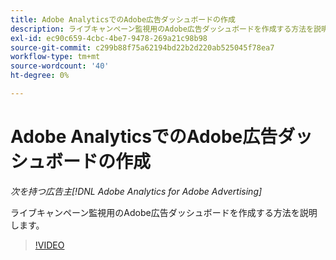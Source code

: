 ```yaml
---
title: Adobe AnalyticsでのAdobe広告ダッシュボードの作成
description: ライブキャンペーン監視用のAdobe広告ダッシュボードを作成する方法を説明します
exl-id: ec90c659-4cbc-4be7-9478-269a21c98b98
source-git-commit: c299b88f75a62194bd22b2d220ab525045f78ea7
workflow-type: tm+mt
source-wordcount: '40'
ht-degree: 0%

---
```


# Adobe AnalyticsでのAdobe広告ダッシュボードの作成

*次を持つ広告主[!DNL Adobe Analytics for Adobe Advertising]*

ライブキャンペーン監視用のAdobe広告ダッシュボードを作成する方法を説明します。

>[!VIDEO](https://video.tv.adobe.com/v/33922)
